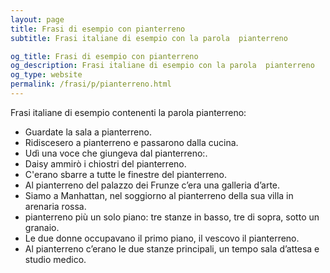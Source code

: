 ```yaml
---
layout: page
title: Frasi di esempio con pianterreno 
subtitle: Frasi italiane di esempio con la parola  pianterreno

og_title: Frasi di esempio con pianterreno 
og_description: Frasi italiane di esempio con la parola  pianterreno
og_type: website
permalink: /frasi/p/pianterreno.html
---
```


Frasi italiane di esempio contenenti la parola pianterreno:


- Guardate la sala a pianterreno.
- Ridiscesero a pianterreno e passarono dalla cucina.
- Udì una voce che giungeva dal pianterreno:.
- Daisy ammirò i chiostri del pianterreno.
- C'erano sbarre a tutte le finestre del pianterreno.
- Al pianterreno del palazzo dei Frunze c’era una galleria d’arte.
- Siamo a Manhattan, nel soggiorno al pianterreno della sua villa in arenaria rossa.
- pianterreno più un solo piano: tre stanze in basso, tre di sopra, sotto un granaio.
- Le due donne occupavano il primo piano, il vescovo il pianterreno.
- Al pianterreno c’erano le due stanze principali, un tempo sala d’attesa e studio medico.
